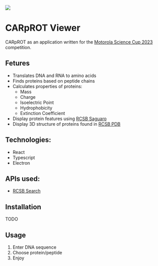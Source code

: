 ![](https://science-cup.pl/wp-content/uploads/2020/03/Youngineers-06.png)

# CARpROT Viewer

CARpROT as an application written for the [Motorola Science Cup 2023](https://science-cup.pl/) competition.

## Fetures

- Translates DNA and RNA to amino acids
- Finds proteins based on peptide chains
- Calculates properties of proteins:
  - Mass
  - Charge
  - Isoelectric Point
  - Hydrophobicity
  - Extinction Coefficient
- Display protein features using [RCSB Saguaro](https://github.com/rcsb/rcsb-saguaro)
- Display 3D structure of proteins found in [RCSB PDB](https://www.rcsb.org/)

## Technologies:

- React
- Typescript
- Electron

## APIs used:

- [RCSB Search](https://search.rcsb.org/#search-api)

## Installation

TODO

## Usage

1. Enter DNA sequence
2. Choose protein/peptide
3. Enjoy
